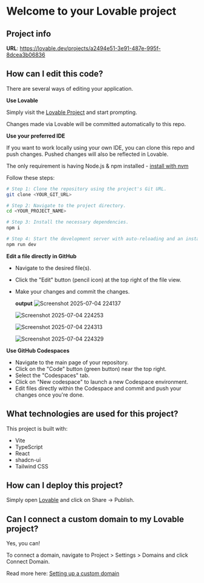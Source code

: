 # Welcome to your Lovable project

## Project info

**URL**: https://lovable.dev/projects/a2494e51-3e91-487e-995f-8dcea3b06836

## How can I edit this code?

There are several ways of editing your application.

**Use Lovable**

Simply visit the [Lovable Project](https://lovable.dev/projects/a2494e51-3e91-487e-995f-8dcea3b06836) and start prompting.

Changes made via Lovable will be committed automatically to this repo.

**Use your preferred IDE**

If you want to work locally using your own IDE, you can clone this repo and push changes. Pushed changes will also be reflected in Lovable.

The only requirement is having Node.js & npm installed - [install with nvm](https://github.com/nvm-sh/nvm#installing-and-updating)

Follow these steps:

```sh
# Step 1: Clone the repository using the project's Git URL.
git clone <YOUR_GIT_URL>

# Step 2: Navigate to the project directory.
cd <YOUR_PROJECT_NAME>

# Step 3: Install the necessary dependencies.
npm i

# Step 4: Start the development server with auto-reloading and an instant preview.
npm run dev
```

**Edit a file directly in GitHub**

- Navigate to the desired file(s).
- Click the "Edit" button (pencil icon) at the top right of the file view.
- Make your changes and commit the changes.
  
  **output**
  ![Screenshot 2025-07-04 224137](https://github.com/user-attachments/assets/cdd25f69-4a9a-4c87-85b9-285ba04b4257)
  
  ![Screenshot 2025-07-04 224253](https://github.com/user-attachments/assets/e3a61a9e-09f5-43c6-a65a-34b0ca2071ef)
  
  ![Screenshot 2025-07-04 224313](https://github.com/user-attachments/assets/0dc5902a-ad29-49eb-84a0-e9c53bc7b561)
  
  ![Screenshot 2025-07-04 224329](https://github.com/user-attachments/assets/13b52baa-1989-4f37-b89f-0c3bb0a1ded5)




  

**Use GitHub Codespaces**

- Navigate to the main page of your repository.
- Click on the "Code" button (green button) near the top right.
- Select the "Codespaces" tab.
- Click on "New codespace" to launch a new Codespace environment.
- Edit files directly within the Codespace and commit and push your changes once you're done.

## What technologies are used for this project?

This project is built with:

- Vite
- TypeScript
- React
- shadcn-ui
- Tailwind CSS

## How can I deploy this project?

Simply open [Lovable](https://lovable.dev/projects/a2494e51-3e91-487e-995f-8dcea3b06836) and click on Share -> Publish.

## Can I connect a custom domain to my Lovable project?

Yes, you can!

To connect a domain, navigate to Project > Settings > Domains and click Connect Domain.

Read more here: [Setting up a custom domain](https://docs.lovable.dev/tips-tricks/custom-domain#step-by-step-guide)
